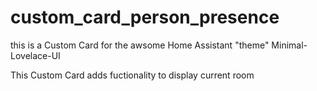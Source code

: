 # custom_card_person_presence
this is a Custom Card for the awsome Home Assistant "theme" Minimal-Lovelace-UI

This Custom Card adds fuctionality to display current room
